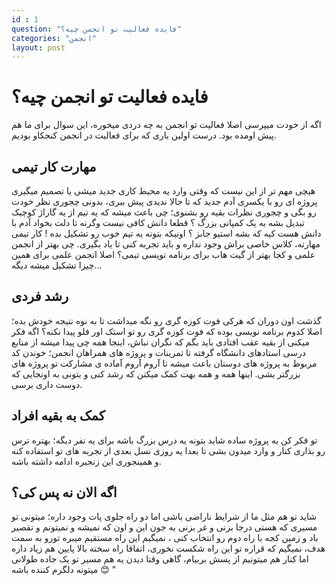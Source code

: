 ```yaml
---
id : 1
question: "فایده فعالیت تو انجمن چیه؟"
categories: "انجمن"
layout: post
---
```

# فایده فعالیت تو انجمن چیه؟

اگه از خودت میپرسی اصلا فعالیت تو انجمن به چه دردی میخوره، این سوال برای ما هم پیش اومده بود. درست اولین باری که برای فعالیت در انجمن کنجکاو بودیم.  

## مهارت کار تیمی 

هیچی مهم تر از این نیست که وقتی وارد یه محیط کاری جدید میشی یا تصمیم میگیری پروژه ای رو با یکسری آدم جدید که تا حالا ندیدی پیش ببری، بدونی چجوری نظر خودت رو بگی و چجوری نظرات بقیه رو بشنوی؛ چی باعث میشه که یه تیم از یه گاراژ کوچیک تبدیل بشه به یک کمپانی بزرگ ؟ قطعا دانش کافی نیست وگرنه تا دلت بخواد آدم با دانش هست کیه که بشه استیو جابز ؟ اونیکه بتونه یه تیم خوب رو تشکیل بده !
کار تیمی مهارته، کلاس خاصی براش وجود نداره و باید تجربه کنی تا یاد بگیری. چی بهتر از انجمن علمی و کجا بهتر از گیت هاب برای برنامه نویسی تیمی؟ اصلا انجمن علمی برای همین چیزا تشکیل میشه دیگه...

## رشد فردی

گذشت اون دوران که هرکی فوت کوزه گری رو نگه میداشت تا به نوه نتیجه خودش بده؛ اصلا کدوم برنامه نویسی بوده که فوت کوزه گری رو تو استک اور فلو پیدا نکنه؟ اگه فکر میکنی از بقیه عقب افتادی باید بگم که نگران نباش، اینجا همه چی پیدا میشه از منابع درسی استادهای دانشگاه گرفته تا تمرینات و پروژه های همراهان انجمن؛ خوندن کد مربوط به پروژه های دوستان باعث میشه تا آروم آروم آماده ی مشارکت تو پروژه های بزرگتر بشی. اینها همه و همه بهت کمک میکنن که رشد کنی و بتونی به اونجایی که دوست داری برسی. 

## کمک به بقیه افراد

تو فکر کن یه پروژه ساده شاید بتونه یه درس بزرگ باشه برای یه نفر دیگه؛ بهتره ترس رو بذاری کنار و وارد میدون بشی تا بعدا یه روزی نسل بعدی از تجربه های تو استفاده کنه و همینجوری این زنجیره ادامه داشته باشه.

## اگه الان نه پس کی؟

شاید تو هم مثل ما از شرایط ناراضی باشی اما دو راه جلوی پات وجود داره؛ میتونی تو مسیری که هستی درجا بزنی و غر بزنی به جون این و اون که نمیشه و نمیتونم و تقصیر باد و زمین کجه یا راه دوم رو انتخاب کنی ، نمیگیم این راه مستقیم میبره تورو به سمت هدف، نمیگیم که قراره تو این راه شکست نخوری، اتفاقا راه سخته بالا پایین هم زیاد داره اما کنار هم میتونیم از پسش بربیام، گاهی وقتا دیدن یه هم مسیر تو یک جاده طولانی میتونه دلگرم کننده باشه 😊 "
